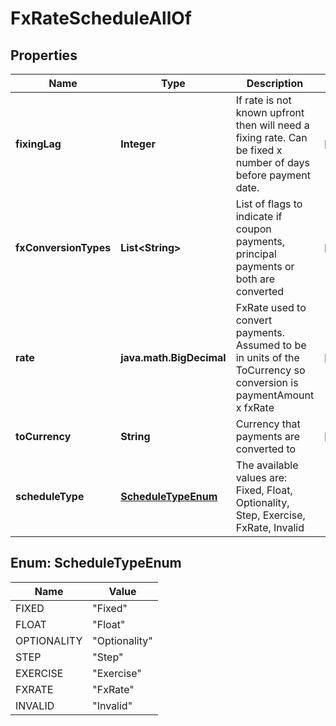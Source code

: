 

# FxRateScheduleAllOf


## Properties

Name | Type | Description | Notes
------------ | ------------- | ------------- | -------------
**fixingLag** | **Integer** | If rate is not known upfront then will need a fixing rate. Can be fixed x number of days before payment date. |  [optional]
**fxConversionTypes** | **List&lt;String&gt;** | List of flags to indicate if coupon payments, principal payments or both are converted |  [optional]
**rate** | **java.math.BigDecimal** | FxRate used to convert payments. Assumed to be in units of the ToCurrency so conversion is paymentAmount x fxRate |  [optional]
**toCurrency** | **String** | Currency that payments are converted to |  [optional]
**scheduleType** | [**ScheduleTypeEnum**](#ScheduleTypeEnum) | The available values are: Fixed, Float, Optionality, Step, Exercise, FxRate, Invalid | 



## Enum: ScheduleTypeEnum

Name | Value
---- | -----
FIXED | &quot;Fixed&quot;
FLOAT | &quot;Float&quot;
OPTIONALITY | &quot;Optionality&quot;
STEP | &quot;Step&quot;
EXERCISE | &quot;Exercise&quot;
FXRATE | &quot;FxRate&quot;
INVALID | &quot;Invalid&quot;



